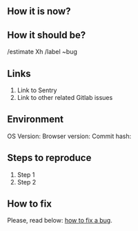 ## How it is now?

## How it should be?

/estimate Xh
/label ~bug


## Links

1. Link to Sentry
2. Link to other related Gitlab issues


## Environment

OS Version:
Browser version:
Commit hash:


## Steps to reproduce

1. Step 1
2. Step 2


## How to fix

Please, read below: [how to fix a bug](https://wemake.services/meta/rsdp/closing-issues#how-to-fix-a-bug).
